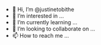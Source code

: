 - 👋 Hi, I’m @justinetobithe
- 👀 I’m interested in ...
- 🌱 I’m currently learning ...
- 💞️ I’m looking to collaborate on ...
- 📫 How to reach me ...

<!---
justinetobithe/justinetobithe is a ✨ special ✨ repository because its `README.md` (this file) appears on your GitHub profile.
You can click the Preview link to take a look at your changes.
--->
